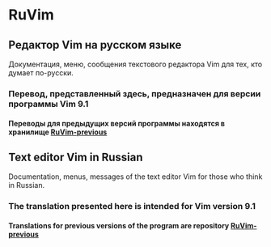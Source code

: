 # RuVim

## Редактор Vim на русском языке
Документация, меню, сообщения текстового редактора Vim для тех, кто думает по-русски.

### Перевод, представленный здесь, предназначен для версии программы Vim 9.1

#### Переводы для предыдущих версий программы находятся в хранилище [RuVim-previous](https://github.com/RestorerZ/RuVim-previous)

## Text editor Vim in Russian
Documentation, menus, messages of the text editor Vim for those who think in Russian.

### The translation presented here is intended for Vim version 9.1

#### Translations for previous versions of the program are repository [RuVim-previous](https://github.com/RestorerZ/RuVim-previous)
